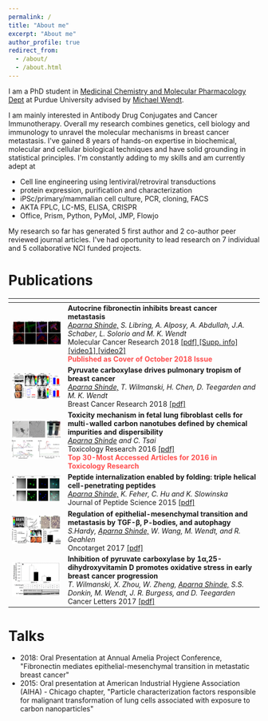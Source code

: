 ```yaml
---
permalink: /
title: "About me"
excerpt: "About me"
author_profile: true
redirect_from: 
  - /about/
  - /about.html
---
```

I am a PhD student in [Medicinal Chemistry and Molecular Pharmacology Dept](https://www.mcmp.purdue.edu) at Purdue University advised by [Michael Wendt](https://www.wendtlab.com/). 

I am mainly interested in Antibody Drug Conjugates and Cancer Immunotherapy. Overall my research combines genetics, cell biology and immunology to unravel the molecular mechanisms in breast cancer metastasis.  I've gained 8 years of hands-on expertise in biochemical, molecular and cellular biological techniques and have solid grounding in statistical principles. I'm constantly adding to my skills and am currently adept at 
* Cell line engineering using lentiviral/retroviral transductions
* protein expression, purification and characterization
* iPSc/primary/mammalian cell culture, PCR, cloning, FACS
* AKTA FPLC, LC-MS, ELISA, CRISPR
* Office, Prism, Python, PyMol, JMP, Flowjo

My research so far has generated 5 first author and 2 co-author peer reviewed journal articles. I've had oportunity to lead research on 7 individual and 5 collaborative NCI funded projects.


Publications
======
<table id="t">
  <colgroup>
    <col class="w">
    <col>
  </colgroup>
  <thead>
    <tr>
      <th></th>
      <th></th>
    </tr>
  </thead>
  <tbody>
    <tr>
      <td><img src='/images/pub_toc_1.png' alt="drawing" width="300px"/></td>
      <td><b>Autocrine fibronectin inhibits breast cancer metastasis</b><br/><em><u>Aparna Shinde,</u> S. Libring, A. Alposy, A. Abdullah, J.A. Schaber, L. Solorio and M. K. Wendt</em><br/>Molecular Cancer Research 2018  <a href="http://aparna014.github.io/files/Paper_1.pdf"> [pdf] </a>  <a href="http://aparna014.github.io/files/Supp_Paper_1.pdf"> [Supp. info] </a>  <a href="https://youtu.be/jEgJw-FlDuI"> [video1] </a><a href="https://youtu.be/jEgJw-FlDuI"> [video2] </a><br/> <b style="color:#ff4d4d;">Published as Cover of October 2018 Issue </b></td> 
    </tr>
    <tr>
      <td><img src='/images/pub_toc_2.png' alt="drawing" width="300px"/></td>
      <td><b>Pyruvate carboxylase drives pulmonary tropism of breast cancer</b><br/><em><u>Aparna Shinde,</u> T. Wilmanski, H. Chen, D. Teegarden and M. K. Wendt </em> <br/>Breast Cancer Research 2018 <a href="http://aparna014.github.io/files/Paper_2.pdf">[pdf]</a></td>
    </tr>
        <tr>
      <td><img src='/images/pub_toc_3.png' alt="drawing" width="300px"/></td>
      <td><b>Toxicity mechanism in fetal lung fibroblast cells for multi-walled carbon nanotubes defined by chemical impurities and dispersibility</b><br/><em><u>Aparna Shinde</u> and C. Tsai</em> <br/>Toxicology Research 2016 <a href="http://aparna014.github.io/files/Paper_3.pdf"> [pdf] </a> <br/> <b style="color:#ff4d4d;">Top 30-Most Accessed Articles for 2016 in Toxicology Research </b></td>
    </tr>
        <tr>
      <td><img src='/images/pub_toc_4.png' alt="drawing" width="300px"/></td>
      <td><b>Peptide internalization enabled by folding: triple helical cell-penetrating peptides</b><br/><em><u>Aparna Shinde,</u> K. Feher, C. Hu and K. Slowinska</em> <br/>Journal of Peptide Science 2015 <a href="http://aparna014.github.io/files/Paper_4.pdf"> [pdf] </a></td>
    </tr>
            <tr>
      <td><img src='/images/pub_toc_5.png' alt="drawing" width="300px"/></td>
      <td><b>Regulation of epithelial-mesenchymal transition and metastasis by TGF-&beta;, P-bodies, and autophagy</b><br/><em>S.Hardy, <u>Aparna Shinde,</u> W. Wang, M. Wendt, and R. Geahlen</em> <br/> Oncotarget 2017 <a href="http://aparna014.github.io/files/Paper_5.pdf"> [pdf] </a></td>
    </tr>
        <tr>
      <td><img src='/images/pub_toc_6.png' alt="drawing" width="300px"/></td>
      <td><b>Inhibition of pyruvate carboxylase by 1&alpha;,25-dihydroxyvitamin D promotes oxidative stress in early breast cancer progression</b><br/><em>T. Wilmanski, X. Zhou, W. Zheng, <u>Aparna Shinde,</u> S.S. Donkin, M. Wendt, J. R. Burgess, and D. Teegarden</em> <br/>Cancer Letters 2017 <a href="http://aparna014.github.io/files/Paper_6.pdf"> [pdf] </a></td>
    </tr>
  </tbody>
</table>

Talks
======
* 2018: Oral Presentation at Annual Amelia Project Conference, "Fibronectin mediates epithelial-mesenchymal
transition in metastatic breast cancer"
* 2015: Oral presentation at American Industrial Hygiene Association (AIHA) - Chicago chapter, "Particle characterization factors responsible for malignant transformation of lung cells associated with exposure to carbon nanoparticles"

